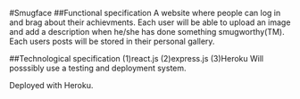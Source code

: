#Smugface
##Functional specification 
A website where people can log in and brag about their achievments.  Each user will be able to upload an image and add a description when he/she has done something smugworthy(TM). Each users posts will be stored in their personal gallery. 

##Technological specification
(1)react.js
(2)express.js
(3)Heroku
Will posssibly use a testing and deployment system.

Deployed with Heroku. 